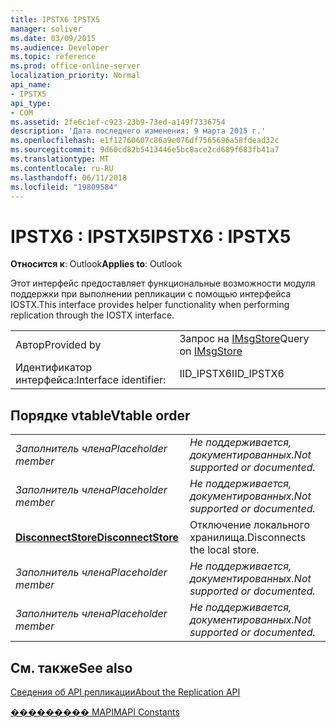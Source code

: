 ```yaml
---
title: IPSTX6 IPSTX5
manager: soliver
ms.date: 03/09/2015
ms.audience: Developer
ms.topic: reference
ms.prod: office-online-server
localization_priority: Normal
api_name:
- IPSTX5
api_type:
- COM
ms.assetid: 2fe6c1ef-c923-23b9-73ed-a149f7336754
description: 'Дата последнего изменения: 9 марта 2015 г.'
ms.openlocfilehash: e1f12760607c86a9e076df7565696a58fdead32c
ms.sourcegitcommit: 9d60cd82b5413446e5bc8ace2cd689f683fb41a7
ms.translationtype: MT
ms.contentlocale: ru-RU
ms.lasthandoff: 06/11/2018
ms.locfileid: "19809584"
---
```

# <a name="ipstx6--ipstx5"></a><span data-ttu-id="54077-103">IPSTX6 : IPSTX5</span><span class="sxs-lookup"><span data-stu-id="54077-103">IPSTX6 : IPSTX5</span></span>

  
  
<span data-ttu-id="54077-104">**Относится к**: Outlook</span><span class="sxs-lookup"><span data-stu-id="54077-104">**Applies to**: Outlook</span></span> 
  
<span data-ttu-id="54077-105">Этот интерфейс предоставляет функциональные возможности модуля поддержки при выполнении репликации с помощью интерфейса IOSTX.</span><span class="sxs-lookup"><span data-stu-id="54077-105">This interface provides helper functionality when performing replication through the IOSTX interface.</span></span>
  
|||
|:-----|:-----|
|<span data-ttu-id="54077-106">Автор</span><span class="sxs-lookup"><span data-stu-id="54077-106">Provided by</span></span>  <br/> |<span data-ttu-id="54077-107">Запрос на [IMsgStore](imsgstoreimapiprop.md)</span><span class="sxs-lookup"><span data-stu-id="54077-107">Query on [IMsgStore](imsgstoreimapiprop.md)</span></span> <br/> |
|<span data-ttu-id="54077-108">Идентификатор интерфейса:</span><span class="sxs-lookup"><span data-stu-id="54077-108">Interface identifier:</span></span>  <br/> |<span data-ttu-id="54077-109">IID_IPSTX6</span><span class="sxs-lookup"><span data-stu-id="54077-109">IID_IPSTX6</span></span>  <br/> |
   
## <a name="vtable-order"></a><span data-ttu-id="54077-110">Порядке vtable</span><span class="sxs-lookup"><span data-stu-id="54077-110">Vtable order</span></span>

|||
|:-----|:-----|
| <span data-ttu-id="54077-111">*Заполнитель члена*</span><span class="sxs-lookup"><span data-stu-id="54077-111">*Placeholder member*</span></span>  <br/> | <span data-ttu-id="54077-112">*Не поддерживается, документированных.*</span><span class="sxs-lookup"><span data-stu-id="54077-112">*Not supported or documented.*</span></span>  <br/> |
| <span data-ttu-id="54077-113">*Заполнитель члена*</span><span class="sxs-lookup"><span data-stu-id="54077-113">*Placeholder member*</span></span>  <br/> | <span data-ttu-id="54077-114">*Не поддерживается, документированных.*</span><span class="sxs-lookup"><span data-stu-id="54077-114">*Not supported or documented.*</span></span>  <br/> |
|<span data-ttu-id="54077-115">**[DisconnectStore](ipstx6-disconnectstore.md)**</span><span class="sxs-lookup"><span data-stu-id="54077-115">**[DisconnectStore](ipstx6-disconnectstore.md)**</span></span> <br/> |<span data-ttu-id="54077-116">Отключение локального хранилища.</span><span class="sxs-lookup"><span data-stu-id="54077-116">Disconnects the local store.</span></span>  <br/> |
| <span data-ttu-id="54077-117">*Заполнитель члена*</span><span class="sxs-lookup"><span data-stu-id="54077-117">*Placeholder member*</span></span>  <br/> | <span data-ttu-id="54077-118">*Не поддерживается, документированных.*</span><span class="sxs-lookup"><span data-stu-id="54077-118">*Not supported or documented.*</span></span>  <br/> |
| <span data-ttu-id="54077-119">*Заполнитель члена*</span><span class="sxs-lookup"><span data-stu-id="54077-119">*Placeholder member*</span></span>  <br/> | <span data-ttu-id="54077-120">*Не поддерживается, документированных.*</span><span class="sxs-lookup"><span data-stu-id="54077-120">*Not supported or documented.*</span></span>  <br/> |
   
## <a name="see-also"></a><span data-ttu-id="54077-121">См. также</span><span class="sxs-lookup"><span data-stu-id="54077-121">See also</span></span>



[<span data-ttu-id="54077-122">Сведения об API репликации</span><span class="sxs-lookup"><span data-stu-id="54077-122">About the Replication API</span></span>](about-the-replication-api.md)
  
[<span data-ttu-id="54077-123">��������� MAPI</span><span class="sxs-lookup"><span data-stu-id="54077-123">MAPI Constants</span></span>](mapi-constants.md)


